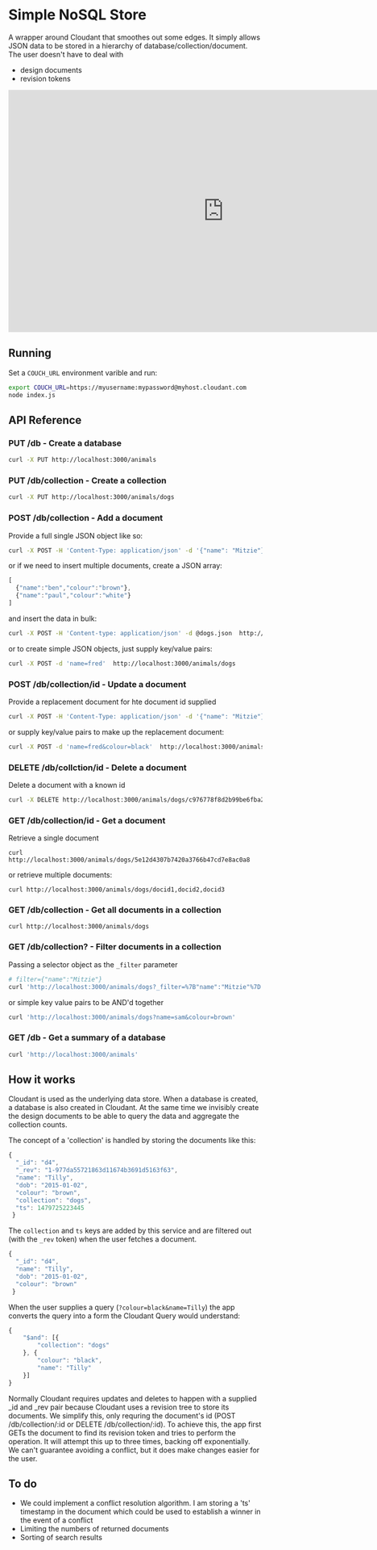 # Simple NoSQL Store

A wrapper around Cloudant that smoothes out some edges. It simply allows JSON data to be stored in a hierarchy of database/collection/document. The user doesn't have to deal with

- design documents
- revision tokens

<iframe width="853" height="480" src="https://www.youtube.com/embed/gmnOmC_y1yc?rel=0&amp;controls=0&amp;showinfo=0" frameborder="0" allowfullscreen></iframe>

## Running

Set a `COUCH_URL` environment varible and run:

```sh
export COUCH_URL=https://myusername:mypassword@myhost.cloudant.com
node index.js
```

## API Reference

### PUT /db - Create a database

```sh
curl -X PUT http://localhost:3000/animals
```

### PUT /db/collection - Create a collection

```sh
curl -X PUT http://localhost:3000/animals/dogs
```

### POST /db/collection - Add a document

Provide a full single JSON object like so:

```sh
curl -X POST -H 'Content-Type: application/json' -d '{"name": "Mitzie"}' http://localhost:3000/animals/dogs
```

or if we need to insert multiple documents, create a JSON array:

```js
[
  {"name":"ben","colour":"brown"},
  {"name":"paul","colour":"white"}
]
```

and insert the data in bulk:

```sh
curl -X POST -H 'Content-type: application/json' -d @dogs.json  http://localhost:3000/animals/dogs
```

or to create simple JSON objects, just supply key/value pairs:

```sh
curl -X POST -d 'name=fred'  http://localhost:3000/animals/dogs
```

### POST /db/collection/id - Update a document

Provide a replacement document for hte document id supplied

```sh
curl -X POST -H 'Content-Type: application/json' -d '{"name": "Mitzie"}' http://localhost:3000/animals/dogs/d1
```

or supply key/value pairs to make up the replacement document:

```sh
curl -X POST -d 'name=fred&colour=black'  http://localhost:3000/animals/dogs/d1
```

### DELETE /db/collction/id - Delete a document

Delete a document with a known id

```sh
curl -X DELETE http://localhost:3000/animals/dogs/c976778f8d2b99be6fba29875f945e69
```

### GET /db/collection/id - Get a document

Retrieve a single document

```
curl http://localhost:3000/animals/dogs/5e12d4307b7420a3766b47cd7e8ac0a8
```

or retrieve multiple documents:

```
curl http://localhost:3000/animals/dogs/docid1,docid2,docid3
```

### GET /db/collection - Get all documents in a collection

```
curl http://localhost:3000/animals/dogs
```

### GET /db/collection? - Filter documents in a collection

Passing a selector object as the `_filter` parameter

```sh
# filter={"name":"Mitzie"}
curl 'http://localhost:3000/animals/dogs?_filter=%7B"name":"Mitzie"%7D'
```

or simple key value pairs to be AND'd together

```sh
curl 'http://localhost:3000/animals/dogs?name=sam&colour=brown'
```

### GET /db - Get a summary of a database

```sh
curl 'http://localhost:3000/animals'
```

## How it works

Cloudant is used as the underlying data store. When a database is created, a database is also created in Cloudant. At the same time we invisibly create the design documents to be able to query the data and aggregate the collection counts.

The concept of a 'collection' is handled by storing the documents like this:

```js
{
  "_id": "d4",
  "_rev": "1-977da55721863d11674b3691d5163f63",
  "name": "Tilly",
  "dob": "2015-01-02",
  "colour": "brown",
  "collection": "dogs",
  "ts": 1479725223445
 }
 ```

The `collection` and `ts` keys are added by this service and are filtered out (with the `_rev` token) when the user fetches a document.

```js
{
  "_id": "d4",
  "name": "Tilly",
  "dob": "2015-01-02",
  "colour": "brown"
 }
```

When the user supplies a query (`?colour=black&name=Tilly`) the app converts the query into a form the Cloudant Query would understand:

```js
{
	"$and": [{
		"collection": "dogs"
	}, {
		"colour": "black",
		"name": "Tilly"
	}]
}
```

Normally Cloudant requires updates and deletes to happen with a supplied _id and _rev pair because Cloudant uses a revision tree to store its documents. We simplify this, only requring the document's id (POST /db/collection/:id or DELETE /db/collection/:id). To achieve this, the app first GETs the document to find its revision token and tries to perform the operation. It will attempt this up to three times, backing off exponentially. We can't guarantee avoiding a conflict, but it does make changes easier for the user.

## To do

- We could implement a conflict resolution algorithm. I am storing a 'ts' timestamp in the document which could be used to establish a winner in the event of a conflict
- Limiting the numbers of returned documents
- Sorting of search results

